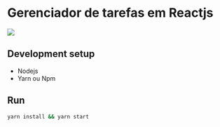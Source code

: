 # Gerenciador de tarefas em Reactjs

![](https://user-images.githubusercontent.com/24235045/93013873-87231b80-f582-11ea-949f-e462852d128b.png)


## Development setup

* Nodejs
* Yarn ou Npm


## Run

```sh
yarn install && yarn start
```
